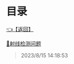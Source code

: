 # 目录  


[👈【返回】](/--目录--/Unity笔记/--目录--Unity笔记)  


[📜射线检测问题](/Unity笔记/Unity物理系统/射线检测问题)  







> 2023/8/15 14:18:53
